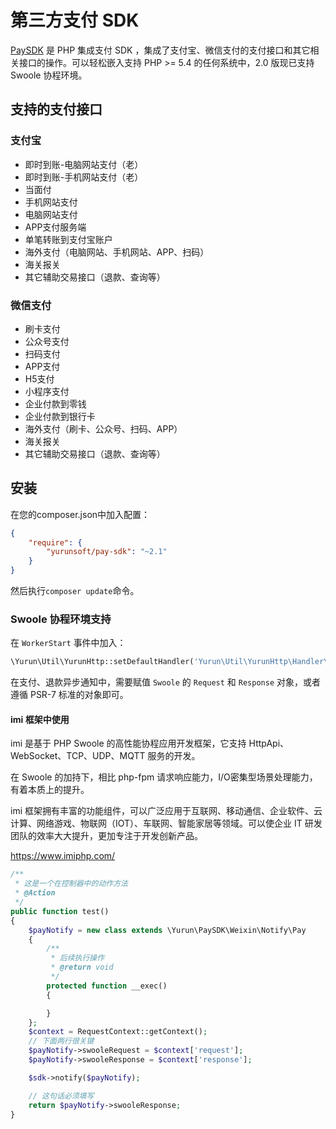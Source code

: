 # 第三方支付 SDK

[PaySDK](https://github.com/Yurunsoft/PaySDK) 是 PHP 集成支付 SDK ，集成了支付宝、微信支付的支付接口和其它相关接口的操作。可以轻松嵌入支持 PHP >= 5.4 的任何系统中，2.0 版现已支持 Swoole 协程环境。

## 支持的支付接口

### 支付宝

* 即时到账-电脑网站支付（老）
* 即时到账-手机网站支付（老）
* 当面付
* 手机网站支付
* 电脑网站支付
* APP支付服务端
* 单笔转账到支付宝账户
* 海外支付（电脑网站、手机网站、APP、扫码）
* 海关报关
* 其它辅助交易接口（退款、查询等）

### 微信支付

* 刷卡支付
* 公众号支付
* 扫码支付
* APP支付
* H5支付
* 小程序支付
* 企业付款到零钱
* 企业付款到银行卡
* 海外支付（刷卡、公众号、扫码、APP）
* 海关报关
* 其它辅助交易接口（退款、查询等）

## 安装

在您的composer.json中加入配置：

```json
{
    "require": {
        "yurunsoft/pay-sdk": "~2.1"
    }
}
```

然后执行`composer update`命令。


### Swoole 协程环境支持

在 `WorkerStart` 事件中加入：

```php
\Yurun\Util\YurunHttp::setDefaultHandler('Yurun\Util\YurunHttp\Handler\Swoole');
```

在支付、退款异步通知中，需要赋值 `Swoole` 的 `Request` 和 `Response` 对象，或者遵循 PSR-7 标准的对象即可。

#### imi 框架中使用

imi 是基于 PHP Swoole 的高性能协程应用开发框架，它支持 HttpApi、WebSocket、TCP、UDP、MQTT 服务的开发。

在 Swoole 的加持下，相比 php-fpm 请求响应能力，I/O密集型场景处理能力，有着本质上的提升。

imi 框架拥有丰富的功能组件，可以广泛应用于互联网、移动通信、企业软件、云计算、网络游戏、物联网（IOT）、车联网、智能家居等领域。可以使企业 IT 研发团队的效率大大提升，更加专注于开发创新产品。

<https://www.imiphp.com/>

```php
/**
 * 这是一个在控制器中的动作方法
 * @Action
 */
public function test()
{
    $payNotify = new class extends \Yurun\PaySDK\Weixin\Notify\Pay
    {
        /**
         * 后续执行操作
         * @return void
         */
        protected function __exec()
        {

        }
    };
    $context = RequestContext::getContext();
    // 下面两行很关键
    $payNotify->swooleRequest = $context['request'];
    $payNotify->swooleResponse = $context['response'];

    $sdk->notify($payNotify);

    // 这句话必须填写
    return $payNotify->swooleResponse;
}
```

